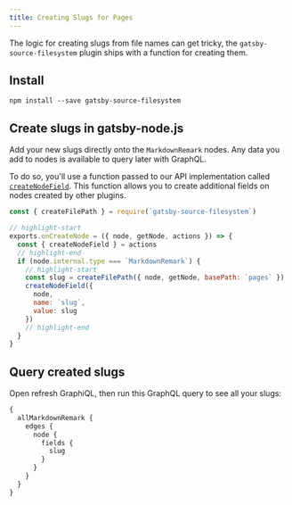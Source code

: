 ```yaml
---
title: Creating Slugs for Pages
---
```


The logic for creating slugs from file names can get tricky, the `gatsby-source-filesystem` plugin ships with a function for creating them.

## Install

`npm install --save gatsby-source-filesystem`

## Create slugs in gatsby-node.js

Add your new slugs directly onto the `MarkdownRemark` nodes. Any data you add to nodes is available to query later with GraphQL.

To do so, you'll use a function passed to our API implementation called [`createNodeField`](/docs/actions/#createNodeField). This function allows you to create additional fields on nodes created by other plugins.

```javascript:title=gatsby-node.js
const { createFilePath } = require(`gatsby-source-filesystem`)

// highlight-start
exports.onCreateNode = ({ node, getNode, actions }) => {
  const { createNodeField } = actions
  // highlight-end
  if (node.internal.type === `MarkdownRemark`) {
    // highlight-start
    const slug = createFilePath({ node, getNode, basePath: `pages` })
    createNodeField({
      node,
      name: `slug`,
      value: slug
    })
    // highlight-end
  }
}
```

## Query created slugs

Open refresh GraphiQL, then run this GraphQL query to see all your slugs:

```graphql
{
  allMarkdownRemark {
    edges {
      node {
        fields {
          slug
        }
      }
    }
  }
}
```
